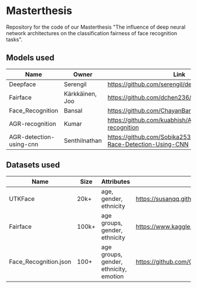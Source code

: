# Masterthesis

Repository for the code of our Masterthesis "The influence of deep neural network architectures on the classification fairness of face recognition tasks". 

## Models used

| Name | Owner |Link |
| --- | --- | --- |
| Deepface | Serengil | https://github.com/serengil/deepface |
| Fairface | Kärkkäinen, Joo | https://github.com/dchen236/FairFace |
| Face_Recognition | Bansal | https://github.com/ChayanBansal/Face_Recognition |
| AGR-recognition | Kumar | https://github.com/kuabhish/Age-Gender-Race-recognition |
| AGR-detection-using-cnn | Senthilnathan | https://github.com/Sobika2531/Age-Gender-And-Race-Detection-Using-CNN |

## Datasets used

| Name |  Size | Attributes | Link |
| --- | --- | --- | --- |
| UTKFace | 20k+ | age, gender, ethnicity | https://susanqq.github.io/UTKFace/ |
| Fairface | 100k+ | age groups, gender, ethnicity | https://www.kaggle.com/datasets/lantian773030/fairface |
| Face_Recognition.json | 100+ | age groups, gender, ethnicity, emotion | https://github.com/ChayanBansal/Face_Recognition/tree/master/dataset |
